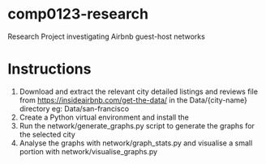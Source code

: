# comp0123-research
Research Project investigating Airbnb guest-host networks

# Instructions
1) Download and extract the relevant city detailed listings and reviews file from https://insideairbnb.com/get-the-data/ in the Data/{city-name} directory eg: Data/san-francisco
2) Create a Python virtual environment and install the 
3) Run the network/generate_graphs.py script to generate the graphs for the selected city
4) Analyse the graphs with network/graph_stats.py and visualise a small portion with network/visualise_graphs.py